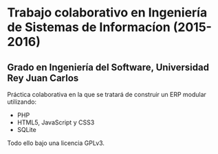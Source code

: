 # Trabajo colaborativo en Ingeniería de Sistemas de Informacíon (2015-2016)
## Grado en Ingeniería del Software, Universidad Rey Juan Carlos
Práctica colaborativa en la que se tratará de construir un ERP modular utilizando:
* PHP
* HTML5, JavaScript y CSS3
* SQLite

Todo ello bajo una licencia GPLv3.
